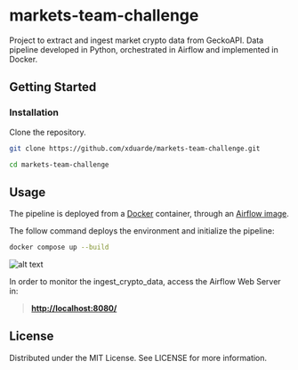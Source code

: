 # markets-team-challenge

Project to extract and ingest market crypto data from GeckoAPI. Data pipeline developed in Python, orchestrated in Airflow and implemented in Docker.


## Getting Started

### Installation

Clone the repository.

```bash
git clone https://github.com/xduarde/markets-team-challenge.git
```
```bash
cd markets-team-challenge
```


## Usage

The pipeline is deployed from a [Docker](https://docs.docker.com/get-docker/) container, through an [Airflow image](https://airflow.apache.org/docs/apache-airflow/stable/start/docker.html).

The follow command deploys the environment and initialize the pipeline:

```bash
docker compose up --build
```

![alt text](/img/denue-diagram.png)

In order to monitor the ingest_crypto_data, access the Airflow Web Server in:

> **[http://localhost:8080/](http://localhost:8080/)** 



## License

Distributed under the MIT License. See LICENSE for more information.